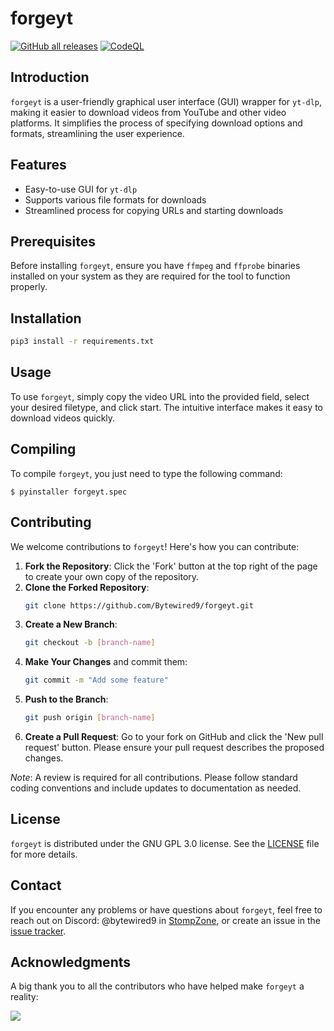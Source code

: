# forgeyt

[![GitHub all releases](https://img.shields.io/github/downloads/Bytewired9/forgeyt/total)](https://github.com/Bytewired9/forgeyt/releases)
[![CodeQL](https://github.com/Bytewired9/forgeyt/actions/workflows/codeql.yml/badge.svg)](https://github.com/Bytewired9/forgeyt/actions/workflows/codeql.yml)

## Introduction
`forgeyt` is a user-friendly graphical user interface (GUI) wrapper for `yt-dlp`, making it easier to download videos from YouTube and other video platforms. It simplifies the process of specifying download options and formats, streamlining the user experience.

## Features
- Easy-to-use GUI for `yt-dlp`
- Supports various file formats for downloads
- Streamlined process for copying URLs and starting downloads

## Prerequisites
Before installing `forgeyt`, ensure you have `ffmpeg` and `ffprobe` binaries installed on your system as they are required for the tool to function properly.

## Installation

```bash
pip3 install -r requirements.txt
```

## Usage

To use `forgeyt`, simply copy the video URL into the provided field, select your desired filetype, and click start. The intuitive interface makes it easy to download videos quickly.

## Compiling

To compile `forgeyt`, you just need to type the following command:
```
$ pyinstaller forgeyt.spec

```

## Contributing

We welcome contributions to `forgeyt`! Here's how you can contribute:

1. **Fork the Repository**: Click the 'Fork' button at the top right of the page to create your own copy of the repository.
2. **Clone the Forked Repository**:
   ```bash
   git clone https://github.com/Bytewired9/forgeyt.git
   ```
3. **Create a New Branch**:
   ```bash
   git checkout -b [branch-name]
   ```
4. **Make Your Changes** and commit them:
   ```bash
   git commit -m "Add some feature"
   ```
5. **Push to the Branch**:
   ```bash
   git push origin [branch-name]
   ```
6. **Create a Pull Request**: Go to your fork on GitHub and click the 'New pull request' button. Please ensure your pull request describes the proposed changes.

*Note*: A review is required for all contributions. Please follow standard coding conventions and include updates to documentation as needed.

## License

`forgeyt` is distributed under the GNU GPL 3.0 license. See the [LICENSE](https://github.com/bytewired9/forgeyt/blob/main/LICENSE) file for more details.

## Contact

If you encounter any problems or have questions about `forgeyt`, feel free to reach out on Discord: @bytewired9 in [StompZone](https://discord.io/stomp), or create an issue in the [issue tracker](https://github.com/bytewired9/forgeyt/issues).

## Acknowledgments

A big thank you to all the contributors who have helped make `forgeyt` a reality:

<a href = "https://github.com/Bytewired9/forgeyt/graphs/contributors">
  <img src = "https://contrib.rocks/image?repo=Bytewired9/forgeyt"/>
</a>
